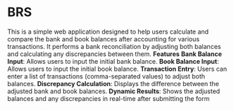 # BRS
This is a simple web application designed to help users calculate and compare the bank and book balances after accounting for various transactions. 
It performs a bank reconciliation by adjusting both balances and calculating any discrepancies between them.
**Features**
**Bank Balance Input**: Allows users to input the initial bank balance.
**Book Balance Input**: Allows users to input the initial book balance.
**Transaction Entry**: Users can enter a list of transactions (comma-separated values) to adjust both balances.
**Discrepancy Calculation**: Displays the difference between the adjusted bank and book balances.
**Dynamic Results**: Shows the adjusted balances and any discrepancies in real-time after submitting the form
